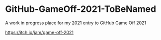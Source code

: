 # GitHub-GameOff-2021-ToBeNamed
A work in progress place for my 2021 entry to GitHub Game Off 2021

https://itch.io/jam/game-off-2021
